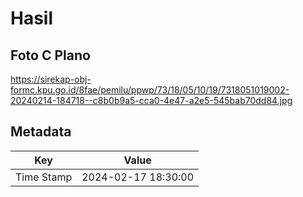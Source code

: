 # Hasil

## Foto C Plano

https://sirekap-obj-formc.kpu.go.id/8fae/pemilu/ppwp/73/18/05/10/19/7318051019002-20240214-184718--c8b0b9a5-cca0-4e47-a2e5-545bab70dd84.jpg


## Metadata

| Key        | Value               |
| ---------- | ------------------- |
| Time Stamp | 2024-02-17 18:30:00 |



